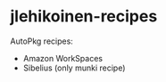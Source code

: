 jlehikoinen-recipes
===================

AutoPkg recipes:

- Amazon WorkSpaces
- Sibelius (only munki recipe)
